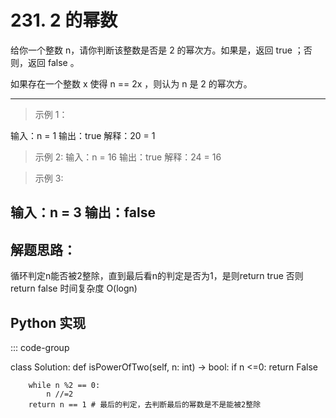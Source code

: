 # 231. 2 的幂数 <Badge type="success" text="Easy" />

给你一个整数 n，请你判断该整数是否是 2 的幂次方。如果是，返回 true ；否则，返回 false 。

如果存在一个整数 x 使得 n == 2x ，则认为 n 是 2 的幂次方。


---

> 示例 1：

输入：n = 1
输出：true
解释：20 = 1


>示例 2:
输入：n = 16
输出：true
解释：24 = 16


>示例 3:

输入：n = 3
输出：false
---


## 解题思路：
循环判定n能否被2整除，直到最后看n的判定是否为1，是则return true 否则return false
时间复杂度 O(logn)

## Python 实现
::: code-group


class Solution:
    def isPowerOfTwo(self, n: int) -> bool:
        if n <=0:
            return False
            
        while n %2 == 0:
            n //=2
        return n == 1 # 最后的判定，去判断最后的幂数是不是能被2整除
